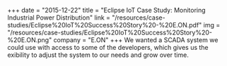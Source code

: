 +++
date = "2015-12-22"
title = "Eclipse IoT Case Study: Monitoring Industrial Power Distribution"
link = "/resources/case-studies/Eclipse%20IoT%20Success%20Story%20-%20E.ON.pdf"
img = "/resources/case-studies/Eclipse%20IoT%20Success%20Story%20-%20E.ON.png"
company = "E.ON"
+++
We wanted a SCADA system we could use with access to some of the developers, which gives us the  exibility to adjust the system to our needs and grow over time.
